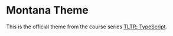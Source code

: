 # Montana Theme

This is the official theme from the course series [TLTR; TypeScript](https://tltr-typescript.com).
